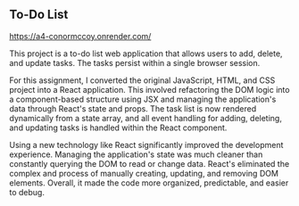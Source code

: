 ## To-Do List

https://a4-conormccoy.onrender.com/

This project is a to-do list web application that allows users to add, delete, and update tasks. The tasks persist within a single browser session.

For this assignment, I converted the original JavaScript, HTML, and CSS project into a React application. This involved refactoring the DOM logic into a component-based structure using JSX and managing the application's data through React's state and props. The task list is now rendered dynamically from a state array, and all event handling for adding, deleting, and updating tasks is handled within the React component.

Using a new technology like React significantly improved the development experience. Managing the application's state was much cleaner than constantly querying the DOM to read or change data. React's eliminated the complex and process of manually creating, updating, and removing DOM elements. Overall, it made the code more organized, predictable, and easier to debug.
